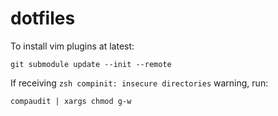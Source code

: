 # dotfiles

To install vim plugins at latest:

```shell
git submodule update --init --remote
```

If receiving `zsh compinit: insecure directories` warning, run:

```shell
compaudit | xargs chmod g-w
```
